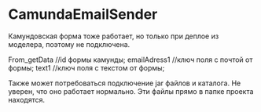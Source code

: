 # CamundaEmailSender
Камундовская форма тоже работает, но только при деплое из моделера, поэтому не подключена.

From_getData    //id формы камунды;
emailAdress1    //ключ поля с почтой от формы;
text1           //ключ поля с текстом от формы;


Также может потребоваться подключение jar файлов и каталога. Не уверен, что оно работает нормально.
Эти файлы прямо в папке проекта находятся.
